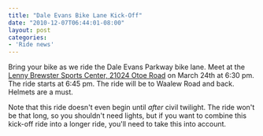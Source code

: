 ```yaml
---
title: "Dale Evans Bike Lane Kick-Off"
date: "2010-12-07T06:44:01-08:00"
layout: post
categories:
- 'Ride news'
---
```


Bring your bike as we ride the Dale Evans Parkway bike lane. Meet at the [Lenny Brewster Sports Center, 21024 Otoe Road](https://www.google.com/maps/place/21024+Otoe+Rd,+Apple+Valley,+CA+92307/@34.5444132,-117.2070043,1205m/data=!3m2!1e3!4b1!4m6!3m5!1s0x80c3623917d5cb19:0x15a180f0ab960754!8m2!3d34.5444132!4d-117.2044294!16s%2Fg%2F11ggs9zj0y?entry=ttu) on March 24th at 6:30 pm. The ride starts at 6:45 pm. The ride will be to Waalew Road and back. Helmets are a must.

Note that this ride doesn't even begin until *after* civil twilight. The ride won't be that long, so you shouldn't need lights, but if you want to combine this kick-off ride into a longer ride, you'll need to take this into account.
